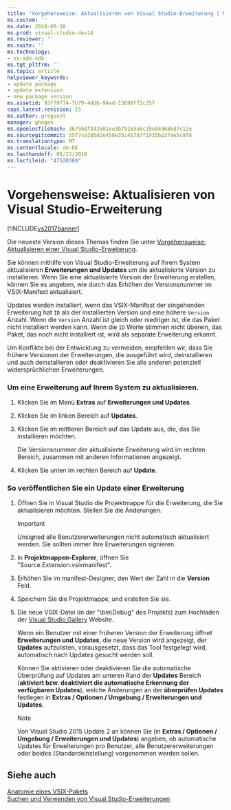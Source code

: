 ```yaml
---
title: 'Vorgehensweise: Aktualisieren von Visual Studio-Erweiterung | Microsoft-Dokumentation'
ms.custom: ''
ms.date: 2018-06-30
ms.prod: visual-studio-dev14
ms.reviewer: ''
ms.suite: ''
ms.technology:
- vs-ide-sdk
ms.tgt_pltfrm: ''
ms.topic: article
helpviewer_keywords:
- update package
- update extension
- new package version
ms.assetid: 93f79774-7b79-4dd6-94ad-13698f72c257
caps.latest.revision: 15
ms.author: gregvanl
manager: ghogen
ms.openlocfilehash: 3675b8f342601ee3b79169a6c39e849686d7c12e
ms.sourcegitcommit: 55f7ce2d5d2e458e35c45787f1935b237ee5c9f8
ms.translationtype: MT
ms.contentlocale: de-DE
ms.lasthandoff: 08/22/2018
ms.locfileid: "47520389"
---
```

# <a name="how-to-update-a-visual-studio-extension"></a>Vorgehensweise: Aktualisieren von Visual Studio-Erweiterung
[!INCLUDE[vs2017banner](../includes/vs2017banner.md)]

Die neueste Version dieses Themas finden Sie unter [Vorgehensweise: Aktualisieren einer Visual Studio-Erweiterung](https://docs.microsoft.com/visualstudio/extensibility/how-to-update-a-visual-studio-extension).  
  
Sie können mithilfe von Visual Studio-Erweiterung auf Ihrem System aktualisieren **Erweiterungen und Updates** um die aktualisierte Version zu installieren. Wenn Sie eine aktualisierte Version der Erweiterung erstellen, können Sie es angeben, wie durch das Erhöhen der Versionsnummer im VSIX-Manifest aktualisiert.  
  
 Updates werden installiert, wenn das VSIX-Manifest der eingehenden Erweiterung hat `ID` als der installierten Version und eine höhere `Version` Anzahl. Wenn die `Version` Anzahl ist gleich oder niedriger ist, die das Paket nicht installiert werden kann. Wenn die `ID` Werte stimmen nicht überein, das Paket, das noch nicht installiert ist, wird als separate Erweiterung erkannt.  
  
 Um Konflikte bei der Entwicklung zu vermeiden, empfehlen wir, dass Sie frühere Versionen der Erweiterungen, die ausgeführt wird, deinstallieren und auch deinstallieren oder deaktivieren Sie alle anderen potenziell widersprüchlichen Erweiterungen.  
  
### <a name="to-update-an-extension-on-your-system"></a>Um eine Erweiterung auf Ihrem System zu aktualisieren.  
  
1.  Klicken Sie im Menü **Extras** auf **Erweiterungen und Updates**.  
  
2.  Klicken Sie im linken Bereich auf **Updates**.  
  
3.  Klicken Sie im mittleren Bereich auf das Update aus, die, das Sie installieren möchten.  
  
     Die Versionsnummer der aktualisierte Erweiterung wird im rechten Bereich, zusammen mit anderen Informationen angezeigt.  
  
4.  Klicken Sie unten im rechten Bereich auf **Update**.  
  
### <a name="to-publish-an-update-of-an-extension"></a>So veröffentlichen Sie ein Update einer Erweiterung  
  
1.  Öffnen Sie in Visual Studio die Projektmappe für die Erweiterung, die Sie aktualisieren möchten. Stellen Sie die Änderungen.  
  
    > [!IMPORTANT]
    >  Unsigned alle Benutzererweiterungen nicht automatisch aktualisiert werden. Sie sollten immer Ihre Erweiterungen signieren.  
  
2.  In **Projektmappen-Explorer**, öffnen Sie "Source.Extension.vsixmanifest".  
  
3.  Erhöhen Sie im manifest-Designer, den Wert der Zahl in die **Version** Feld.  
  
4.  Speichern Sie die Projektmappe, und erstellen Sie sie.  
  
5.  Die neue VSIX-Datei (in der "\bin\Debug\" des Projekts) zum Hochladen der [Visual Studio Gallery](http://go.microsoft.com/fwlink/?LinkID=123847) Website.  
  
     Wenn ein Benutzer mit einer früheren Version der Erweiterung öffnet **Erweiterungen und Updates**, die neue Version wird angezeigt, der **Updates** aufzulisten, vorausgesetzt, dass das Tool festgelegt wird, automatisch nach Updates gesucht werden soll.  
  
     Können Sie aktivieren oder deaktivieren Sie die automatische Überprüfung auf Updates am unteren Rand der **Updates** Bereich (**aktiviert bzw. deaktiviert die automatische Erkennung der verfügbaren Updates**), welche Änderungen an der **überprüfen Updates** festlegen in **Extras / Optionen / Umgebung / Erweiterungen und Updates**.  
  
    > [!NOTE]
    >  Von Visual Studio 2015 Update 2 an können Sie (in **Extras / Optionen / Umgebung / Erweiterungen und Updates**) angeben, ob automatische Updates für Erweiterungen pro Benutzer, alle Benutzererweiterungen oder beides (Standardeinstellung) vorgenommen werden sollen.  
  
## <a name="see-also"></a>Siehe auch  
 [Anatomie eines VSIX-Pakets](../extensibility/anatomy-of-a-vsix-package.md)   
 [Suchen und Verwenden von Visual Studio-Erweiterungen](../ide/finding-and-using-visual-studio-extensions.md)

